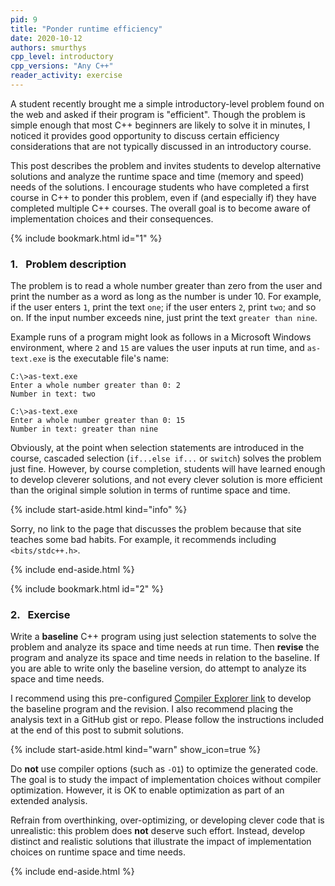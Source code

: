 ```yaml
---
pid: 9
title: "Ponder runtime efficiency"
date: 2020-10-12
authors: smurthys
cpp_level: introductory
cpp_versions: "Any C++" 
reader_activity: exercise
---
```


A student recently brought me a simple introductory-level problem found on the web and
asked if their program is "efficient". Though the problem is simple enough that most C++
beginners are likely to solve it in minutes, I noticed it provides good opportunity to
discuss certain efficiency considerations that are not typically discussed in an
introductory course.

This post describes the problem and invites students to develop alternative solutions and
analyze the runtime space and time (memory and speed) needs of the solutions. I encourage
students who have completed a first course in C++ to ponder this problem, even if
(and especially if) they have completed multiple C++ courses. The overall goal is to
become aware of implementation choices and their consequences.
<!--more-->

{% include bookmark.html id="1" %}

### 1.&nbsp;&nbsp; Problem description

The problem is to read a whole number greater than zero from the user and print the
number as a word as long as the number is under 10. For example, if the user enters `1`,
print the text `one`; if the user enters `2`, print `two`; and so on. If the input number
exceeds nine, just print the text `greater than nine`.

Example runs of a program might look as follows in a Microsoft Windows environment, where
`2` and `15` are values the user inputs at run time, and `as-text.exe` is the executable
file's name:

```console
C:\>as-text.exe
Enter a whole number greater than 0: 2
Number in text: two

C:\>as-text.exe
Enter a whole number greater than 0: 15
Number in text: greater than nine
```

Obviously, at the point when selection statements are introduced in the course, cascaded
selection (`if...else if...` or `switch`) solves the problem just fine. However, by
course completion, students will have learned enough to develop cleverer solutions, and
not every clever solution is more efficient than the original simple solution in terms of
runtime space and time.

{% include start-aside.html kind="info" %}

Sorry, no link to the page that discusses the problem because that site teaches some bad
habits. For example, it recommends including `<bits/stdc++.h>`.

{% include end-aside.html %}

{% include bookmark.html id="2" %}

### 2.&nbsp;&nbsp; Exercise

Write a **baseline** C++ program using just selection statements to solve the problem
and analyze its space and time needs at run time. Then **revise** the program and
analyze its space and time needs in relation to the baseline. If you are able to write
only the baseline version, do attempt to analyze its space and time needs.

I recommend using this pre-configured [Compiler Explorer link](https://godbolt.org/z/xvaY1n)
to develop the baseline program and the revision. I also recommend placing the analysis
text in a GitHub gist or repo. Please follow the instructions included at the end of this
post to submit solutions.

{% include start-aside.html kind="warn" show_icon=true %}

Do **not** use compiler options (such as `-O1`) to optimize the generated code. The goal
is to study the impact of implementation choices without compiler optimization. However,
it is OK to enable optimization as part of an extended analysis.

Refrain from overthinking, over-optimizing, or developing clever code that is unrealistic:
this problem does **not** deserve such effort. Instead, develop distinct and realistic
solutions that illustrate the impact of implementation choices on runtime space and time
needs.

{% include end-aside.html %}
